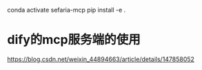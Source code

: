 conda activate sefaria-mcp
pip install -e .


# dify的mcp服务端的使用
https://blog.csdn.net/weixin_44894663/article/details/147858052